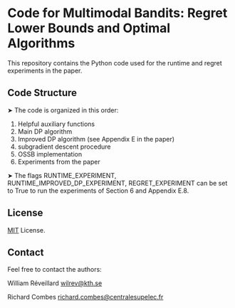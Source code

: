 # Code for Multimodal Bandits: Regret Lower Bounds and Optimal Algorithms

This repository contains the Python code used for the runtime and regret experiments in the paper. 

## Code Structure
➤ The code is organized in this order:
1) Helpful auxiliary functions
2) Main DP algorithm
3) Improved DP algorithm (see Appendix E in the paper)
4) subgradient descent procedure
5) OSSB implementation
6) Experiments from the paper
   
➤ The flags RUNTIME_EXPERIMENT, RUNTIME_IMPROVED_DP_EXPERIMENT, REGRET_EXPERIMENT can be set to True to run the experiments of Section 6 and Appendix E.8.

## License

<a href="https://choosealicense.com/licenses/mit/">MIT</a> License.



##  Contact
Feel free to contact the authors:

William Réveillard wilrev@kth.se

Richard Combes richard.combes@centralesupelec.fr

